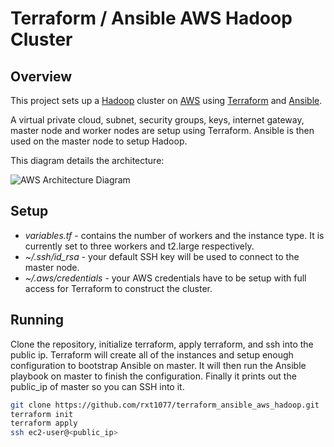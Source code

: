 # Terraform / Ansible AWS Hadoop Cluster

## Overview

This project sets up a [Hadoop](https://hadoop.apache.org) cluster on
[AWS](https://aws.amazon.com) using [Terraform](https://www.terraform.io) and
[Ansible](https://www.ansible.com).

A virtual private cloud, subnet, security groups, keys, internet gateway,
master node and worker nodes are setup using Terraform. Ansible is then used on
the master node to setup Hadoop.

This diagram details the architecture:

![AWS Architecture Diagram](https://github.com/rxt1077/terraform_ansible_aws_hadoop/blob/master/diagrams/diagram.png "AWS Architecture Diagram")

## Setup

* *variables.tf* - contains the number of workers and the instance type. It is
currently set to three workers and t2.large respectively.
* *~/.ssh/id_rsa* - your default SSH key will be used to connect to the master
node.
* *~/.aws/credentials* - your AWS credentials have to be setup with full
access for Terraform to construct the cluster.

## Running

Clone the repository, initialize terraform, apply terraform, and ssh into the
public ip. Terraform will create all of the instances and setup enough
configuration to bootstrap Ansible on master. It will then run the Ansible
playbook on master to finish the configuration. Finally it prints out the
public_ip of master so you can SSH into it.
```bash
git clone https://github.com/rxt1077/terraform_ansible_aws_hadoop.git
terraform init
terraform apply
ssh ec2-user@<public_ip>
```
